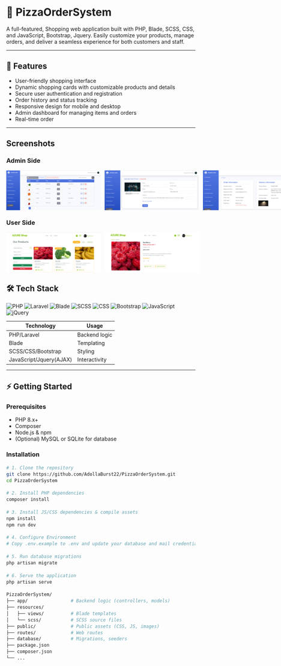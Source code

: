 # 🍕 PizzaOrderSystem

A full-featured, Shopping web application built with PHP, Blade, SCSS, CSS, and JavaScript, Bootstrap, Jquery. Easily customize your products, manage orders, and deliver a seamless experience for both customers and staff.

---

## 🚀 Features

-   User-friendly shopping interface
-   Dynamic shopping cards with customizable products and details
-   Secure user authentication and registration
-   Order history and status tracking
-   Responsive design for mobile and desktop
-   Admin dashboard for managing items and orders
-   Real-time order

---

## Screenshots

### Admin Side

<!-- Admin Section -->
<div style="display: flex; gap: 10px; margin-bottom: 20px;">
  <img src="public/admin/screenshots/productListA_POS.png" alt="Admin Product List" style="width:50%;">
  <img src="public/admin/screenshots/profileA_POS.png" alt="Admin Profile" style="width:50%;">
  <img src="public/admin/screenshots/orderDetailsA_POS.png" alt="Admin Orders" style="width:50%;">
</div>

### User Side

<div style="display: flex; gap: 10px;">
  <img src="public/admin/screenshots/userhomePOS.png" alt="User Homepage" style="width:50%;">
  <img src="public/admin/screenshots/productdetailsPOS.png" alt="User Order Page" style="width:50%;">
</div>


## 🛠 Tech Stack

<p align="left">
  <img src="https://img.shields.io/badge/PHP-777BB4?style=for-the-badge&logo=php&logoColor=white" alt="PHP" />
  <img src="https://img.shields.io/badge/Laravel-FF2D20?style=for-the-badge&logo=laravel&logoColor=white" alt="Laravel" />
  <img src="https://img.shields.io/badge/Blade-563D7C?style=for-the-badge&logo=laravel&logoColor=white" alt="Blade" />
  <img src="https://img.shields.io/badge/SCSS-CC6699?style=for-the-badge&logo=sass&logoColor=white" alt="SCSS" />
  <img src="https://img.shields.io/badge/CSS-1572B6?style=for-the-badge&logo=css3&logoColor=white" alt="CSS" />
  <img src="https://img.shields.io/badge/Bootstrap-7952B3?style=for-the-badge&logo=bootstrap&logoColor=white" alt="Bootstrap" />
  <img src="https://img.shields.io/badge/JavaScript-F7DF1E?style=for-the-badge&logo=javascript&logoColor=black" alt="JavaScript" />
  <img src="https://img.shields.io/badge/jQuery-0769AD?style=for-the-badge&logo=jquery&logoColor=white" alt="jQuery" />
</p>

| Technology              | Usage         |
| ----------------------- | ------------- |
| PHP/Laravel             | Backend logic |
| Blade                   | Templating    |
| SCSS/CSS/Bootstrap      | Styling       |
| JavaScript/Jquery(AJAX) | Interactivity |

---

## ⚡ Getting Started

### Prerequisites

-   PHP 8.x+
-   Composer
-   Node.js & npm
-   (Optional) MySQL or SQLite for database

### Installation

```bash
# 1. Clone the repository
git clone https://github.com/AdollaBurst22/PizzaOrderSystem.git
cd PizzaOrderSystem

# 2. Install PHP dependencies
composer install

# 3. Install JS/CSS dependencies & compile assets
npm install
npm run dev

# 4. Configure Environment
# Copy .env.example to .env and update your database and mail credentials

# 5. Run database migrations
php artisan migrate

# 6. Serve the application
php artisan serve

PizzaOrderSystem/
├── app/                # Backend logic (controllers, models)
├── resources/
│   ├── views/          # Blade templates
│   └── scss/           # SCSS source files
├── public/             # Public assets (CSS, JS, images)
├── routes/             # Web routes
├── database/           # Migrations, seeders
├── package.json
├── composer.json
└── ...
```
